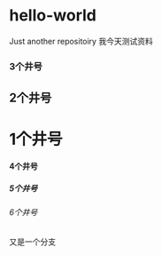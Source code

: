 # hello-world
Just another repositoiry
我今天测试资料

### 3个井号
## 2个井号
# 1个井号
#### 4个井号
##### 5个井号
###### 6个井号

又是一个分支

